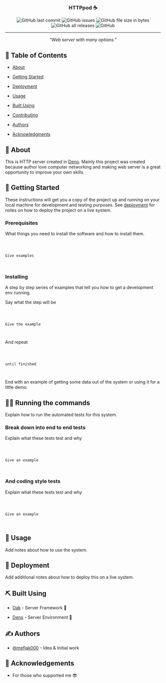 
<p  align="center">



<h3  align="center">HTTPpod ☕️</h3>





<div  align="center">



![GitHub last commit](https://img.shields.io/github/last-commit/mefjak000/deno-based-http-server?logo=github)  ![GitHub issues](https://img.shields.io/github/issues/mefjak000/deno-based-http-server?logo=github) ![GitHub file size in bytes](https://img.shields.io/github/size/mefjak000/deno-based-http-server?logo=github)  ![GitHub all releases](https://img.shields.io/github/downloads/mefjak000/deno-based-http-server/total?logo=github) ![GitHub](https://img.shields.io/github/license/mefjak000/http-deno-based-server?logo=github)



</div>





---




<p  align="center"> <i> "Web server with many options."</i>



<br>



</p>





## 📝 Table of Contents





- [About](#about)



- [Getting Started](#getting_started)



- [Deployment](#deployment)



- [Usage](#usage)



- [Built Using](#built_using)



- [Contributing](../CONTRIBUTING.md)



- [Authors](#authors)



- [Acknowledgments](#acknowledgement)





## 🧐 About <a name = "about"></a>





This is HTTP server created in [Deno](https://deno.land). Mainly this project was created because author love computer networking and making web server is a great opportunity to improve your own skills.





## 🏁 Getting Started <a name = "getting_started"></a>





These instructions will get you a copy of the project up and running on your local machine for development and testing purposes. See [deployment](#deployment) for notes on how to deploy the project on a live system.





### Prerequisites





What things you need to install the software and how to install them.





```



Give examples



```





### Installing





A step by step series of examples that tell you how to get a development env running.





Say what the step will be





```



Give the example



```





And repeat





```



until finished



```





End with an example of getting some data out of the system or using it for a little demo.





## 👩‍💻 Running the commands <a name = "cli"></a>





Explain how to run the automated tests for this system.





### Break down into end to end tests





Explain what these tests test and why





```



Give an example



```





### And coding style tests





Explain what these tests test and why





```



Give an example



```





## 🎈 Usage <a name="usage"></a>





Add notes about how to use the system.





## 🚀 Deployment <a name = "deployment"></a>





Add additional notes about how to deploy this on a live system.





## ⛏️ Built Using <a name = "built_using"></a>




- [Oak](https://oakserver.github.io/oak/) - Server Framework 🌳



- [Deno](https://deno.land) - Server Environment 🦕





## ✍️ Authors <a name = "authors"></a>





- [@mefjak000](https://github.com/mefjak000) - Idea & Initial work





## 🎉 Acknowledgements <a name = "acknowledgement"></a>



- For those who supported me 😎